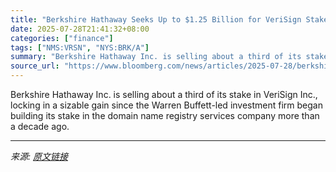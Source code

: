 ```yaml
---
title: "Berkshire Hathaway Seeks Up to $1.25 Billion for VeriSign Stake"
date: 2025-07-28T21:41:32+08:00
categories: ["finance"]
tags: ["NMS:VRSN", "NYS:BRK/A"]
summary: "Berkshire Hathaway Inc. is selling about a third of its stake in VeriSign Inc., locking in a sizable gain since the Warren Buffett-led investment firm began building its stake in the domain name regis"
source_url: "https://www.bloomberg.com/news/articles/2025-07-28/berkshire-hathaway-seeks-up-to-1-25-billion-for-verisign-stake"
---
```


Berkshire Hathaway Inc. is selling about a third of its stake in VeriSign Inc., locking in a sizable gain since the Warren Buffett-led investment firm began building its stake in the domain name registry services company more than a decade ago.

---

*来源: [原文链接](https://www.bloomberg.com/news/articles/2025-07-28/berkshire-hathaway-seeks-up-to-1-25-billion-for-verisign-stake)*
